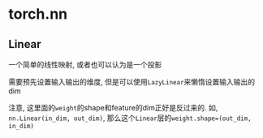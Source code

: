 # torch.nn

## Linear

一个简单的线性映射, 或者也可以认为是一个投影

需要预先设置输入输出的维度, 但是可以使用`LazyLinear`来懒惰设置输入输出的dim

注意, 这里面的`weight`的shape和feature的dim正好是反过来的. 如, `nn.Linear(in_dim, out_dim)`, 那么这个`Linear`层的`weight.shape=(out_dim, in_dim)`
